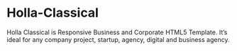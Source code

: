 # Holla-Classical
 Holla Classical is Responsive Business and Corporate HTML5 Template. It’s ideal for any company project, startup, agency, digital and business agency.
